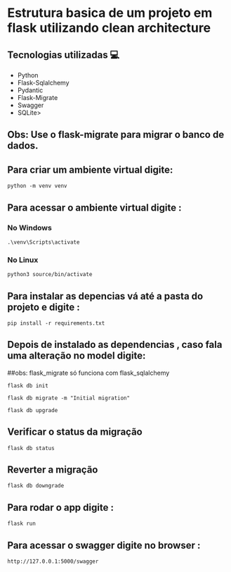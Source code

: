 # Estrutura basica de um projeto em flask utilizando clean architecture


## Tecnologias utilizadas 💻
<ul>
  <li>Python</li>
  <li>Flask-Sqlalchemy</li>
  <li>Pydantic</li>
  <li>Flask-Migrate</li>
  <li>Swagger</li>
  <li>SQLite></li>
</ul>

## Obs: Use o flask-migrate para migrar o banco de dados.

## Para criar um ambiente virtual digite:
```
python -m venv venv
```

## Para acessar o ambiente virtual digite :
### No Windows
```
.\venv\Scripts\activate
```
### No Linux
```
python3 source/bin/activate
```

## Para instalar as depencias vá até a pasta do projeto e digite :
```
pip install -r requirements.txt
```

## Depois de instalado as dependencias , caso fala uma alteração no model digite:
##obs: flask_migrate só funciona com flask_sqlalchemy
```
flask db init
```
```
flask db migrate -m "Initial migration"
```
```
flask db upgrade
```

## Verificar o status da migração
```
flask db status
```

## Reverter a migração
```
flask db downgrade
```

## Para rodar o app digite :
```
flask run
```

## Para acessar o swagger digite no browser :
```
http://127.0.0.1:5000/swagger
```
